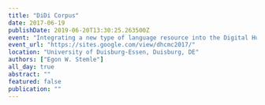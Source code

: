 ```yaml
---
title: "DiDi Corpus"
date: 2017-06-19
publishDate: 2019-06-20T13:30:25.263500Z
event: "Integrating a new type of language resource into the Digital Humanities landscape: French-German colloquium on standards for corpora of computer-mediated communication"
event_url: "https://sites.google.com/view/dhcmc2017/"
location: "University of Duisburg-Essen, Duisburg, DE"
authors: ["Egon W. Stemle"]
all_day: true
abstract: ""
featured: false
publication: ""
---
```


